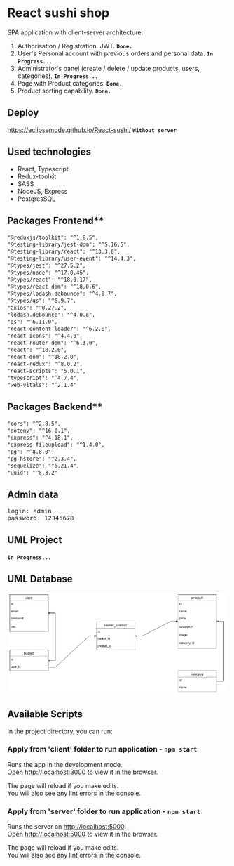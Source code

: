 # React sushi shop

SPA application with client-server architecture.

1. Authorisation / Registration. JWT. **`Done.`**
2. User's Personal account with previous orders and personal data. **`In Progress...`**
3. Administrator's panel (create / delete / update products, users, categories). **`In Progress...`**
4. Page with Product categories. **`Done.`**
5. Product sorting capability. **`Done.`**

## Deploy

https://eclipsemode.github.io/React-sushi/  **`Without server`**

## Used technologies

* React, Typescript
* Redux-toolkit
* SASS
* NodeJS, Express
* PostgresSQL

## Packages Frontend**

    "@reduxjs/toolkit": "^1.8.5",
    "@testing-library/jest-dom": "^5.16.5",
    "@testing-library/react": "^13.3.0",
    "@testing-library/user-event": "^14.4.3",
    "@types/jest": "^27.5.2",
    "@types/node": "^17.0.45",
    "@types/react": "^18.0.17",
    "@types/react-dom": "^18.0.6",
    "@types/lodash.debounce": "^4.0.7",
    "@types/qs": "^6.9.7",
    "axios": "^0.27.2",
    "lodash.debounce": "^4.0.8",
    "qs": "^6.11.0",
    "react-content-loader": "^6.2.0",
    "react-icons": "^4.4.0",
    "react-router-dom": "^6.3.0",
    "react": "^18.2.0",
    "react-dom": "^18.2.0",
    "react-redux": "^8.0.2",
    "react-scripts": "5.0.1",
    "typescript": "^4.7.4",
    "web-vitals": "^2.1.4"

## Packages Backend**

    "cors": "^2.8.5",
    "dotenv": "^16.0.1",
    "express": "^4.18.1",
    "express-fileupload": "^1.4.0",
    "pg": "^8.8.0",
    "pg-hstore": "^2.3.4",
    "sequelize": "^6.21.4",
    "uuid": "^8.3.2"

## Admin data

<pre>login: admin
password: 12345678</pre>

## UML Project

**`In Progress...`**

## UML Database

<div style="background: #fff; padding: 5px">
<img src="./server/models/sushi_diagram.drawio.png" alt="database_uml">
</div>

## Available Scripts

In the project directory, you can run:

### Apply from 'client' folder to run application - `npm start`

Runs the app in the development mode.\
Open [http://localhost:3000](http://localhost:3000) to view it in the browser.

The page will reload if you make edits.\
You will also see any lint errors in the console.

### Apply from 'server' folder to run application - `npm start`

Runs the server on [http://localhost:5000](http://localhost:5000).\
Open [http://localhost:5000](http://localhost:5000) to view it in the browser.

The page will reload if you make edits.\
You will also see any lint errors in the console.
